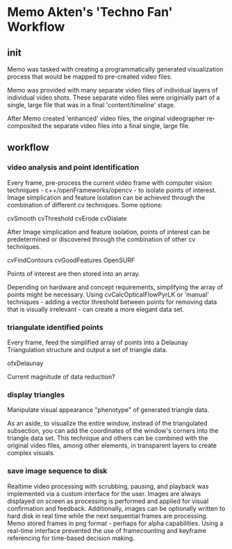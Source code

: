 # Memo Akten's 'Techno Fan' Workflow

## init

Memo was tasked with creating a programmatically generated visualization process that would be mapped to pre-created video files. 

Memo was provided with many separate video files of individual layers of individual video shots. These separate video files were originially part of a single, large file that was in a final 'content/timeline' stage.  

After Memo created 'enhanced' video files, the original videographer re-composited the separate video files into a final single, large file.

## workflow
    
### video analysis and point identification
Every frame, pre-process the current video frame with computer vision techniques - c++/openFrameworks/opencv - to isolate points of interest. Image simplication and feature isolation can be achieved through the combination of different cv techniques. Some options:

cvSmooth
cvThreshold
cvErode
cvDialate


After Image simplication and feature isolation, points of interest can be predetermined or discovered through the combination of other cv techniques.

cvFindContours
cvGoodFeatures
OpenSURF

Points of interest are then stored into an array.

Depending on hardware and concept requirements, simplifying the array of points might be necessary. Using cvCalcOpticalFlowPyrLK or 'manual' techniques - adding a vector threshold between points for removing data that is visually irrelevant - can create a more elegant data set.

### triangulate identified points

Every frame, feed the simplified array of points into a Delaunay Triangulation structure and output a set of triangle data.

ofxDelaunay

Current magnitude of data reduction?

### display triangles

Manipulate visual appearance "phenotype" of generated triangle data.

As an aside, to visualize the entire window, instead of the triangulated subsection, you can add the coordinates of the window's corners into the triangle data set. This technique and others can be combined with the original video files, among other elements, in transparent layers to create complex visuals.

### save image sequence to disk

Realtime video processing with scrubbing, pausing, and playback was implemented via a custom interface for the user. Images are always displayed on screen as processing is performed and applied for visual confirmation and feedback. Additionally, images can be optionally written to hard disk in real time while the next sequential frames are processing. Memo stored frames in png format - perhaps for alpha capabilities. Using a real-time interface prevented the use of
framecounting and keyframe referencing for time-based decision making.


